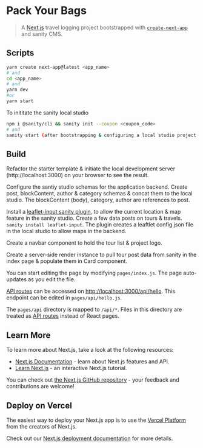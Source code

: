 # Pack Your Bags

> A [Next.js](https://nextjs.org/) travel logging project bootstrapped with [`create-next-app`](https://github.com/vercel/next.js/tree/canary/packages/create-next-app) and sanity CMS.

## Scripts

```bash
yarn create next-app@latest <app_name>
# and
cd <app_name>
# and
yarn dev
#or
yarn start
```

To inititate the sanity local studio

```bash
npm i @sanity/cli && sanity init --coupon <coupon_code>
# and
sanity start (after bootstrapping & configuring a local studio project to handle the backend.)
```

## Build

Refactor the starter template & initiate the local development server (http://localhost:3000) on your browser to see the result.

Configure the santiy studio schemas for the application backend. Create post, blockContent, author & category schemas & concat them to the local studio. The blockContent (body), category, author are references to post.

Install a [leaflet-input sanity plugin](https://www.sanity.io/plugins/sanity-plugin-leaflet-input), to allow the current location & map feature in the sanity studio. Create a few data posts on tours & travels.
`sanity install leaflet-input`. The plugin creates a leaftlet config json file in the local studio to allow maps in the backend.

Create a navbar component to hold the tour list & project logo.

Create a server-side render instance to pull tour post data from sanity in the index page & populate them in Card component.

You can start editing the page by modifying `pages/index.js`. The page auto-updates as you edit the file.

[API routes](https://nextjs.org/docs/api-routes/introduction) can be accessed on [http://localhost:3000/api/hello](http://localhost:3000/api/hello). This endpoint can be edited in `pages/api/hello.js`.

The `pages/api` directory is mapped to `/api/*`. Files in this directory are treated as [API routes](https://nextjs.org/docs/api-routes/introduction) instead of React pages.

## Learn More

To learn more about Next.js, take a look at the following resources:

-  [Next.js Documentation](https://nextjs.org/docs) - learn about Next.js features and API.
-  [Learn Next.js](https://nextjs.org/learn) - an interactive Next.js tutorial.

You can check out [the Next.js GitHub repository](https://github.com/vercel/next.js/) - your feedback and contributions are welcome!

## Deploy on Vercel

The easiest way to deploy your Next.js app is to use the [Vercel Platform](https://vercel.com/new?utm_medium=default-template&filter=next.js&utm_source=create-next-app&utm_campaign=create-next-app-readme) from the creators of Next.js.

Check out our [Next.js deployment documentation](https://nextjs.org/docs/deployment) for more details.

